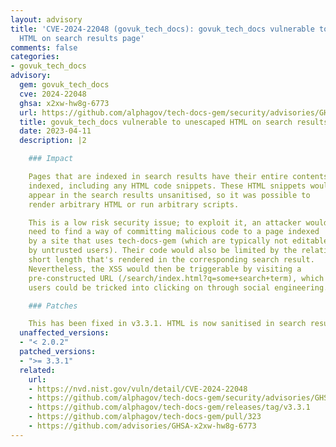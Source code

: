 ```yaml
---
layout: advisory
title: 'CVE-2024-22048 (govuk_tech_docs): govuk_tech_docs vulnerable to unescaped
  HTML on search results page'
comments: false
categories:
- govuk_tech_docs
advisory:
  gem: govuk_tech_docs
  cve: 2024-22048
  ghsa: x2xw-hw8g-6773
  url: https://github.com/alphagov/tech-docs-gem/security/advisories/GHSA-x2xw-hw8g-6773
  title: govuk_tech_docs vulnerable to unescaped HTML on search results page
  date: 2023-04-11
  description: |2

    ### Impact

    Pages that are indexed in search results have their entire contents
    indexed, including any HTML code snippets. These HTML snippets would
    appear in the search results unsanitised, so it was possible to
    render arbitrary HTML or run arbitrary scripts.

    This is a low risk security issue; to exploit it, an attacker would
    need to find a way of committing malicious code to a page indexed
    by a site that uses tech-docs-gem (which are typically not editable
    by untrusted users). Their code would also be limited by the relatively
    short length that's rendered in the corresponding search result.
    Nevertheless, the XSS would then be triggerable by visiting a
    pre-constructed URL (/search/index.html?q=some+search+term), which
    users could be tricked into clicking on through social engineering.

    ### Patches

    This has been fixed in v3.3.1. HTML is now sanitised in search results.
  unaffected_versions:
  - "< 2.0.2"
  patched_versions:
  - ">= 3.3.1"
  related:
    url:
    - https://nvd.nist.gov/vuln/detail/CVE-2024-22048
    - https://github.com/alphagov/tech-docs-gem/security/advisories/GHSA-x2xw-hw8g-6773
    - https://github.com/alphagov/tech-docs-gem/releases/tag/v3.3.1
    - https://github.com/alphagov/tech-docs-gem/pull/323
    - https://github.com/advisories/GHSA-x2xw-hw8g-6773
---
```

